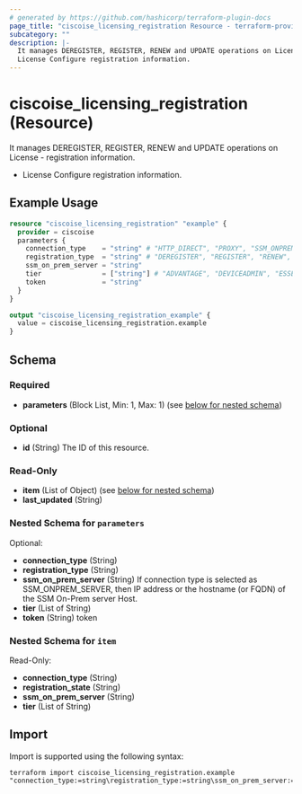 ```yaml
---
# generated by https://github.com/hashicorp/terraform-plugin-docs
page_title: "ciscoise_licensing_registration Resource - terraform-provider-ciscoise"
subcategory: ""
description: |-
  It manages DEREGISTER, REGISTER, RENEW and UPDATE operations on License - registration information.
  License Configure registration information.
---
```


# ciscoise_licensing_registration (Resource)

It manages DEREGISTER, REGISTER, RENEW and UPDATE operations on License - registration information.

- License Configure registration information.

## Example Usage

```terraform
resource "ciscoise_licensing_registration" "example" {
  provider = ciscoise
  parameters {
    connection_type    = "string" # "HTTP_DIRECT", "PROXY", "SSM_ONPREM_SERVER", "TRANSPORT_GATEWAY"
    registration_type  = "string" # "DEREGISTER", "REGISTER", "RENEW", "UPDATE"
    ssm_on_prem_server = "string"
    tier               = ["string"] # "ADVANTAGE", "DEVICEADMIN", "ESSENTIAL", "PREMIER", "VM"
    token              = "string"
  }
}

output "ciscoise_licensing_registration_example" {
  value = ciscoise_licensing_registration.example
}
```

<!-- schema generated by tfplugindocs -->
## Schema

### Required

- **parameters** (Block List, Min: 1, Max: 1) (see [below for nested schema](#nestedblock--parameters))

### Optional

- **id** (String) The ID of this resource.

### Read-Only

- **item** (List of Object) (see [below for nested schema](#nestedatt--item))
- **last_updated** (String)

<a id="nestedblock--parameters"></a>
### Nested Schema for `parameters`

Optional:

- **connection_type** (String)
- **registration_type** (String)
- **ssm_on_prem_server** (String) If connection type is selected as SSM_ONPREM_SERVER, then  IP address or the hostname (or FQDN) of the SSM On-Prem server Host.
- **tier** (List of String)
- **token** (String) token


<a id="nestedatt--item"></a>
### Nested Schema for `item`

Read-Only:

- **connection_type** (String)
- **registration_state** (String)
- **ssm_on_prem_server** (String)
- **tier** (List of String)

## Import

Import is supported using the following syntax:

```shell
terraform import ciscoise_licensing_registration.example "connection_type:=string\registration_type:=string\ssm_on_prem_server:=string\tier:=string"
```
